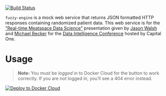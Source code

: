 [![Build Status](https://travis-ci.org/pennsignals/fuzzy-engine.svg?style=flat-square)](https://travis-ci.org/pennsignals/fuzzy-engine)

`fuzzy-engine` is a mock web service that returns JSON formatted HTTP responses containing randomized patient data. This web service is for the ["Real-time Meatspace Data Science"](https://github.com/pennsignals/data-intelligence) presentation given by [Jason Walsh](https://github.com/rightlag) and [Michael Becker](https://github.com/mdbecker) for the [Data Intelligence Conference](http://data-intelligence.ai/) hosted by Capital One.

# Usage

> **Note:** You must be *logged* in to Docker Cloud for the button to work correctly. If you are not logged in, you’ll see a 404 error instead.

[![Deploy to Docker Cloud](https://files.cloud.docker.com/images/deploy-to-dockercloud.svg)](https://cloud.docker.com/stack/deploy/)
